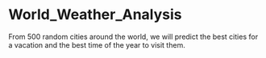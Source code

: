 # World_Weather_Analysis
From 500 random cities around the world, we will predict the best cities for a vacation and the best time of the year to visit them.
